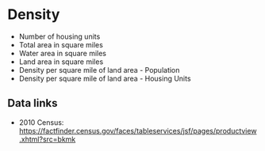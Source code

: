
# Density

- Number of housing units
- Total area in square miles
- Water area in square miles
- Land area in square miles
- Density per square mile of land area - Population
- Density per square mile of land area - Housing Units


## Data links
- 2010 Census: https://factfinder.census.gov/faces/tableservices/jsf/pages/productview.xhtml?src=bkmk
